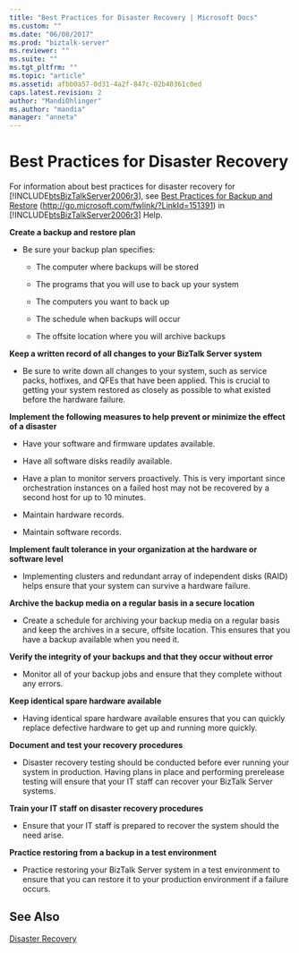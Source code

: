 ```yaml
---
title: "Best Practices for Disaster Recovery | Microsoft Docs"
ms.custom: ""
ms.date: "06/08/2017"
ms.prod: "biztalk-server"
ms.reviewer: ""
ms.suite: ""
ms.tgt_pltfrm: ""
ms.topic: "article"
ms.assetid: afbb0a57-0d31-4a2f-847c-02b40361c0ed
caps.latest.revision: 2
author: "MandiOhlinger"
ms.author: "mandia"
manager: "anneta"
---
```

# Best Practices for Disaster Recovery
For information about best practices for disaster recovery for [!INCLUDE[btsBizTalkServer2006r3](../includes/btsbiztalkserver2006r3-md.md)], see [Best Practices for Backup and Restore](http://go.microsoft.com/fwlink/?LinkId=151391) (http://go.microsoft.com/fwlink/?LinkId=151391) in [!INCLUDE[btsBizTalkServer2006r3](../includes/btsbiztalkserver2006r3-md.md)] Help.  
  
 **Create a backup and restore plan**  
  
-   Be sure your backup plan specifies:  
  
    -   The computer where backups will be stored  
  
    -   The programs that you will use to back up your system  
  
    -   The computers you want to back up  
  
    -   The schedule when backups will occur  
  
    -   The offsite location where you will archive backups  
  
 **Keep a written record of all changes to your BizTalk Server system**  
  
-   Be sure to write down all changes to your system, such as service packs, hotfixes, and QFEs that have been applied. This is crucial to getting your system restored as closely as possible to what existed before the hardware failure.  
  
 **Implement the following measures to help prevent or minimize the effect of a disaster**  
  
-   Have your software and firmware updates available.  
  
-   Have all software disks readily available.  
  
-   Have a plan to monitor servers proactively. This is very important since orchestration instances on a failed host may not be recovered by a second host for up to 10 minutes.  
  
-   Maintain hardware records.  
  
-   Maintain software records.  
  
 **Implement fault tolerance in your organization at the hardware or software level**  
  
-   Implementing clusters and redundant array of independent disks (RAID) helps ensure that your system can survive a hardware failure.  
  
 **Archive the backup media on a regular basis in a secure location**  
  
-   Create a schedule for archiving your backup media on a regular basis and keep the archives in a secure, offsite location. This ensures that you have a backup available when you need it.  
  
 **Verify the integrity of your backups and that they occur without error**  
  
-   Monitor all of your backup jobs and ensure that they complete without any errors.  
  
 **Keep identical spare hardware available**  
  
-   Having identical spare hardware available ensures that you can quickly replace defective hardware to get up and running more quickly.  
  
 **Document and test your recovery procedures**  
  
-   Disaster recovery testing should be conducted before ever running your system in production. Having plans in place and performing prerelease testing will ensure that your IT staff can recover your BizTalk Server systems.  
  
 **Train your IT staff on disaster recovery procedures**  
  
-   Ensure that your IT staff is prepared to recover the system should the need arise.  
  
 **Practice restoring from a backup in a test environment**  
  
-   Practice restoring your BizTalk Server system in a test environment to ensure that you can restore it to your production environment if a failure occurs.  
  
## See Also  
 [Disaster Recovery](../technical-guides/disaster-recovery.md)